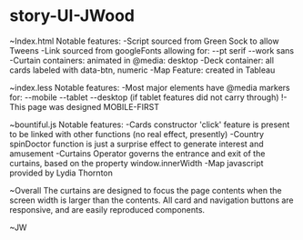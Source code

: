 # story-UI-JWood

~Index.html
    Notable features: 
        -Script sourced from Green Sock to allow Tweens
        -Link sourced from googleFonts allowing for:
                --pt serif
                --work sans
        -Curtain containers: animated in @media: desktop
        -Deck container: all cards labeled with data-btn, numeric
        -Map Feature: created in Tableau


~index.less
    Notable features:
        -Most major elements have @media markers for:
                --mobile
                --tablet
                --desktop (if tablet features did not carry through)
                !-This page was designed MOBILE-FIRST


~bountiful.js
    Notable features:
        -Cards constructor 'click' feature is present to be linked with
            other functions (no real effect, presently)
        -Country spinDoctor function is just a surprise effect to
            generate interest and amusement
        -Curtains Operator governs the entrance and exit of the curtains,
            based on the property window.innerWidth
        -Map javascript provided by Lydia Thornton


~Overall
    The curtains are designed to focus the page contents when the screen
    width is larger than the contents. All card and navigation buttons are
    responsive, and are easily reproduced components.

~JW